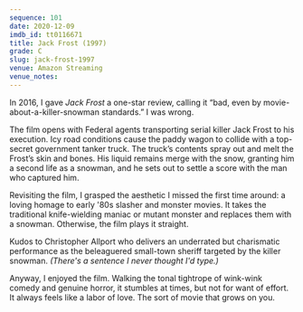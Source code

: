 ```yaml
---
sequence: 101
date: 2020-12-09
imdb_id: tt0116671
title: Jack Frost (1997)
grade: C
slug: jack-frost-1997
venue: Amazon Streaming
venue_notes:
---
```


In 2016, I gave _Jack Frost_ a one-star review, calling it “bad, even by movie-about-a-killer-snowman standards.” I was wrong.

<!-- end -->

The film opens with Federal agents transporting serial killer Jack Frost to his execution. Icy road conditions cause the paddy wagon to collide with a top-secret government tanker truck. The truck’s contents spray out and melt the Frost’s skin and bones. His liquid remains merge with the snow, granting him a second life as a snowman, and he sets out to settle a score with the man who captured him.

Revisiting the film, I grasped the aesthetic I missed the first time around: a loving homage to early '80s slasher and monster movies. It takes the traditional knife-wielding maniac or mutant monster and replaces them with a snowman. Otherwise, the film plays it straight.

Kudos to Christopher Allport who delivers an underrated but charismatic performance as the beleaguered small-town sheriff targeted by the killer snowman. _(There's a sentence I never thought I'd type.)_

Anyway, I enjoyed the film. Walking the tonal tightrope of wink-wink comedy and genuine horror, it stumbles at times, but not for want of effort. It always feels like a labor of love. The sort of movie that grows on you.
